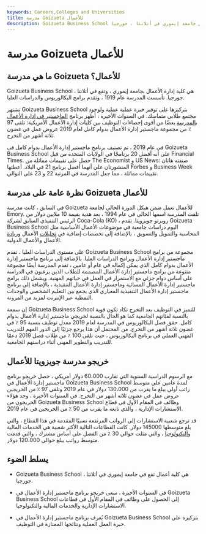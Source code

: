 ```yaml
---
keywords: Careers,Colleges and Universities
title: مدرسة Goizueta للأعمال
description: Goizueta Business School هي كلية إدارة الأعمال تقع في جامعة إيموري في أتلانتا ، جورجيا.
---
```


# مدرسة Goizueta للأعمال
## ما هي مدرسة Goizueta للأعمال؟

Goizueta Business School هي كلية إدارة الأعمال بجامعة إيموري ، وتقع في أتلانتا ، جورجيا. تأسست المدرسة عام 1919 ، وتقدم برامج البكالوريوس والدراسات العليا.

تشتهر Goizueta Business School بتركيزها على توفير خبرة عملية عملية ولوجود مجتمع طلابي متماسك. في السنوات الأخيرة ، أظهر برنامج [الماجستير في إدارة الأعمال بالمدرسة](/mba) بعضًا من أقوى إحصاءات التوظيف بين كليات إدارة الأعمال الأمريكية: تلقى 97 ٪ من مجموعة ماجستير إدارة الأعمال بدوام كامل لعام 2019 عروض عمل في غضون ثلاثة أشهر من التخرج.

في عام 2019 ، تم تصنيف برنامج ماجستير إدارة الأعمال بدوام كامل في Goizueta Business School على أنه أفضل 20 برنامجًا في الولايات المتحدة من قبل Financial Times. حصل على تقييمات مماثلة من The Economist و US News: صنفته هاتان المنشورتان على أنهما أفضل برنامج 21 في البلاد. أعطتها Forbes و Business Week تقييمات مماثلة ، مما جعل المدرسة في المرتبة 22 و 23 على التوالي.

## نظرة عامة على مدرسة Goizueta للأعمال

في السابق ، كانت مدرسة Goizueta للأعمال تعمل ضمن هيكل الدورة الحالي لجامعة Emory. تلقت المدرسة اسمها الحالي في عام 1994 ، بعد هدية بقيمة 10 ملايين دولار من الرئيس التنفيذي السابق لشركة Coca-Cola (KO) ، روبرتو جويزويتا. تقدم Goizueta Business School اليوم دراسات جامعية في موضوعات الأعمال الأساسية مثل المحاسبة والتمويل والتسويق ، بالإضافة إلى تخصصات إضافية في [تحليلات](/business-intelligence-bi) الأعمال [وريادة](/entrepreneur) الأعمال والأعمال الدولية.

على مستوى الدراسات العليا ، تقدم Goizueta Business School مجموعة من برامج ماجستير إدارة الأعمال وبرامج الدراسات العليا. بالإضافة إلى برنامج ماجستير إدارة الأعمال بدوام كامل الذي يمكن إكماله في عام أو عامين ، تقدم المدرسة أيضًا مجموعة متنوعة من برامج ماجستير إدارة الأعمال المصممة للطلاب الذين يرغبون في الدراسة على أساس دوام جزئي مع الاستمرار في العمل في حياتهم المهنية. ويشمل ذلك برامج ماجستير إدارة الأعمال المسائية وماجستير إدارة الأعمال التنفيذية ، بالإضافة إلى برنامج ماجستير إدارة الأعمال التنفيذية المعياري الذي يجمع بين التعليم الشخصي والوحدات النمطية عبر الإنترنت لمزيد من المرونة.

إن سمعة Goizueta Business School للتميز في التوظيف بعد التخرج تكاد تكون قوية بالنسبة لفئاتهم الجامعية كما هو الحال بالنسبة لخريجي ماجستير إدارة الأعمال بدوام كامل. حقق فصل البكالوريوس في المدرسة لعام 2019 معدل توظيف بنسبة 95 ٪ في غضون ثلاثة أشهر من التخرج. من المحتمل أن هذا يرجع جزئيًا إلى الدور المهم للتدريب المهني العملي في برنامج البكالوريوس ، حيث تلقى 100 ٪ من طلاب فصل 2019 دعمًا للتدريب والتطوير المهني أثناء دراستهم الجامعية.

## خريجو مدرسة جويزويتا للأعمال

مع الرسوم الدراسية السنوية التي تقارب 60،000 دولار أمريكي ، حصل خريجو برنامج ماجستير إدارة الأعمال في Goizueta Business School لمدة عامين على متوسط راتب أولي يبلغ ما يقرب من 130،000 دولار في عام 2019 وتلقى 97 ٪ من الخريجين عروض عمل في غضون ثلاثة أشهر من التخرج. في السنوات الأخيرة ، وجد هؤلاء الخريجون من Goizueta Business School وظائف في المقام الأول في قطاع الاستشارات الإدارية ، والذي تابعه ما يقرب من 50 ٪ من الخريجين في عام 2019.

قد ترجع شعبية الاستشارات إلى الرواتب المرتفعة نسبيًا المقدمة في هذا القطاع ، والتي بلغ متوسطها 145000 دولار. كانت القطاعات التالية الأكثر شعبية هي الخدمات المالية [والتكنولوجيا](/technology_sector) ، والتي مثلت حوالي 30 ٪ من الفصل على أساس مشترك ، والتي قدمت متوسط رواتب يبلغ حوالي 120،000 دولار.

## يسلط الضوء

- Goizueta Business School هي كلية أعمال تقع في جامعة إيموري في أتلانتا ، جورجيا.

- في السنوات الأخيرة ، سعى خريجو برنامج ماجستير إدارة الأعمال في Goizueta Business School إلى الحصول على وظائف في المقام الأول في قطاعات الاستشارات الإدارية والخدمات المالية والتكنولوجيا.

- يُعرف برنامج ماجستير إدارة الأعمال في Goizueta Business School بتركيزه على خبرة العمل العملية ونتائجها الممتازة في التوظيف.


